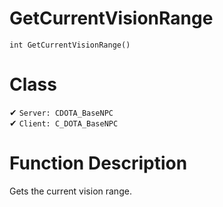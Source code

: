 # GetCurrentVisionRange
```
int GetCurrentVisionRange()
```
# Class
✔ `Server: CDOTA_BaseNPC`  
✔ `Client: C_DOTA_BaseNPC`  

# Function Description
Gets the current vision range.
